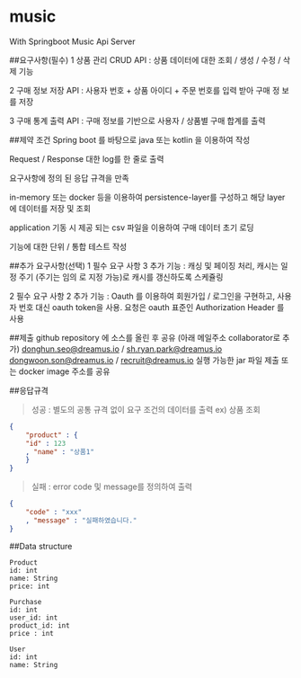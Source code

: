 # music
With Springboot Music Api Server

##요구사항(필수)
1 상품 관리 CRUD API : 상품 데이터에 대한 조회 / 생성 / 수정 / 삭제 기능

2 구매 정보 저장 API : 사용자 번호 + 상품 아이디 + 주문 번호를 입력 받아 구매 정
보를 저장

3 구매 통계 출력 API : 구매 정보를 기반으로 사용자 / 상품별 구매 합계를 출력

##제약 조건
Spring boot 를 바탕으로 java 또는 kotlin 을 이용하여 작성

Request / Response 대한 log를 한 줄로 출력

요구사항에 정의 된 응답 규격을 만족

in-memory 또는 docker 등을 이용하여 persistence-layer를 구성하고 해당 layer
에 데이터를 저장 및 조회

application 기동 시 제공 되는 csv 파일을 이용하여 구매 데이터 초기 로딩

기능에 대한 단위 / 통합 테스트 작성

##추가 요구사항(선택)
1 필수 요구 사항 3 추가 기능 : 캐싱 및 페이징 처리, 캐시는 일정 주기 (주기는 임의
로 지정 가능)로 캐시를 갱신하도록 스케쥴링

2 필수 요구 사항 2 추가 기능 : Oauth 를 이용하여 회원가입 / 로그인을 구현하고,
사용자 번호 대신 oauth token을 사용. 요청은 oauth 표준인 Authorization
Header 를 사용

##제출
github repository 에 소스를 올린 후 공유 (아래 메일주소 collaborator로 추가)
donghun.seo@dreamus.io / sh.ryan.park@dreamus.io
dongwoon.son@dreamus.io / recruit@dreamus.io
실행 가능한 jar 파일 제출 또는 docker image 주소를 공유

##응답규격
>성공 : 별도의 공통 규격 없이 요구 조건의 데이터를 출력
ex) 상품 조회
```json
{
    "product" : {
    "id" : 123
    , "name" : "상품1"
    }
}
```

>실패 : error code 및 message를 정의하여 출력
```json
{
    "code" : "xxx"
    , "message" : "실패하였습니다."
}
```
##Data structure

```text
Product 
id: int
name: String
price: int

Purchase 
id: int
user_id: int
product_id: int
price : int

User
id: int
name: String
```